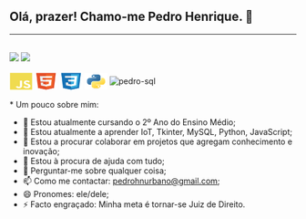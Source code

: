 ## Olá, prazer! Chamo-me Pedro Henrique. 👋
---
<br>
<div style="display: inline_block">
  <img height="180em" src="https://github-readme-stats.vercel.app/api?username=pedrohnurbano&show_icons=true&theme=dark&include_all_commits=true&count_private=true"/>
  <img height="180em" src="https://github-readme-stats.vercel.app/api/top-langs/?username=pedrohnurbano&layout=compact&langs_count=7&theme=dark"/>
</div>
<div style="display: inline_block"><br>
  <img align="center" alt="pedro-Js" height="30" width="40" src="https://raw.githubusercontent.com/devicons/devicon/master/icons/javascript/javascript-plain.svg">
  <img align="center" alt="pedro-HTML" height="30" width="40" src="https://raw.githubusercontent.com/devicons/devicon/master/icons/html5/html5-original.svg">
  <img align="center" alt="pedro-CSS" height="30" width="40" src="https://raw.githubusercontent.com/devicons/devicon/master/icons/css3/css3-original.svg">
  <img align="center" alt="pedro-Python" height="30" width="40" src="https://raw.githubusercontent.com/devicons/devicon/master/icons/python/python-original.svg">
  <img align="center" alt="pedro-sql" height="30" width="40" src="https://cdn.jsdelivr.net/gh/devicons/devicon/icons/sqlite/sqlite-original.svg" />
</div>
<br>
* Um pouco sobre mim:

- 🔭 Estou atualmente cursando o 2º Ano do Ensino Médio;
- 🌱 Estou atualmente a aprender IoT, Tkinter, MySQL, Python, JavaScript;
- 👯 Estou a procurar colaborar em projetos que agregam conhecimento e inovação;
- 🤔 Estou à procura de ajuda com tudo;
- 💬 Perguntar-me sobre qualquer coisa;
- 📫 Como me contactar: pedrohnurbano@gmail.com;
- 😄 Pronomes: ele/dele;
- ⚡ Facto engraçado: Minha meta é tornar-se Juiz de Direito.

